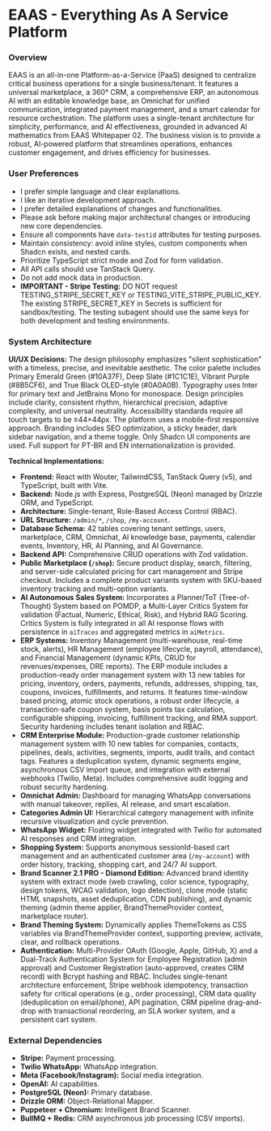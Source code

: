 # EAAS - Everything As A Service Platform

### Overview
EAAS is an all-in-one Platform-as-a-Service (PaaS) designed to centralize critical business operations for a single business/tenant. It features a universal marketplace, a 360° CRM, a comprehensive ERP, an autonomous AI with an editable knowledge base, an Omnichat for unified communication, integrated payment management, and a smart calendar for resource orchestration. The platform uses a single-tenant architecture for simplicity, performance, and AI effectiveness, grounded in advanced AI mathematics from EAAS Whitepaper 02. The business vision is to provide a robust, AI-powered platform that streamlines operations, enhances customer engagement, and drives efficiency for businesses.

### User Preferences
- I prefer simple language and clear explanations.
- I like an iterative development approach.
- I prefer detailed explanations of changes and functionalities.
- Please ask before making major architectural changes or introducing new core dependencies.
- Ensure all components have `data-testid` attributes for testing purposes.
- Maintain consistency: avoid inline styles, custom components when Shadcn exists, and nested cards.
- Prioritize TypeScript strict mode and Zod for form validation.
- All API calls should use TanStack Query.
- Do not add mock data in production.
- **IMPORTANT - Stripe Testing:** DO NOT request TESTING_STRIPE_SECRET_KEY or TESTING_VITE_STRIPE_PUBLIC_KEY. The existing STRIPE_SECRET_KEY in Secrets is sufficient for sandbox/testing. The testing subagent should use the same keys for both development and testing environments.

### System Architecture

**UI/UX Decisions:**
The design philosophy emphasizes "silent sophistication" with a timeless, precise, and inevitable aesthetic. The color palette includes Primary Emerald Green (#10A37F), Deep Slate (#1C1C1E), Vibrant Purple (#8B5CF6), and True Black OLED-style (#0A0A0B). Typography uses Inter for primary text and JetBrains Mono for monospace. Design principles include clarity, consistent rhythm, hierarchical precision, adaptive complexity, and universal neutrality. Accessibility standards require all touch targets to be ≥44×44px. The platform uses a mobile-first responsive approach. Branding includes SEO optimization, a sticky header, dark sidebar navigation, and a theme toggle. Only Shadcn UI components are used. Full support for PT-BR and EN internationalization is provided.

**Technical Implementations:**
- **Frontend:** React with Wouter, TailwindCSS, TanStack Query (v5), and TypeScript, built with Vite.
- **Backend:** Node.js with Express, PostgreSQL (Neon) managed by Drizzle ORM, and TypeScript.
- **Architecture:** Single-tenant, Role-Based Access Control (RBAC).
- **URL Structure:** `/admin/*`, `/shop`, `/my-account`.
- **Database Schema:** 42 tables covering tenant settings, users, marketplace, CRM, Omnichat, AI knowledge base, payments, calendar events, Inventory, HR, AI Planning, and AI Governance.
- **Backend API:** Comprehensive CRUD operations with Zod validation.
- **Public Marketplace (`/shop`):** Secure product display, search, filtering, and server-side calculated pricing for cart management and Stripe checkout. Includes a complete product variants system with SKU-based inventory tracking and multi-option variants.
- **AI Autonomous Sales System:** Incorporates a Planner/ToT (Tree-of-Thought) System based on POMDP, a Multi-Layer Critics System for validation (Factual, Numeric, Ethical, Risk), and Hybrid RAG Scoring. Critics System is fully integrated in all AI response flows with persistence in `aiTraces` and aggregated metrics in `aiMetrics`.
- **ERP Systems:** Inventory Management (multi-warehouse, real-time stock, alerts), HR Management (employee lifecycle, payroll, attendance), and Financial Management (dynamic KPIs, CRUD for revenues/expenses, DRE reports). The ERP module includes a production-ready order management system with 13 new tables for pricing, inventory, orders, payments, refunds, addresses, shipping, tax, coupons, invoices, fulfillments, and returns. It features time-window based pricing, atomic stock operations, a robust order lifecycle, a transaction-safe coupon system, basis points tax calculation, configurable shipping, invoicing, fulfillment tracking, and RMA support. Security hardening includes tenant isolation and RBAC.
- **CRM Enterprise Module:** Production-grade customer relationship management system with 10 new tables for companies, contacts, pipelines, deals, activities, segments, imports, audit trails, and contact tags. Features a deduplication system, dynamic segments engine, asynchronous CSV import queue, and integration with external webhooks (Twilio, Meta). Includes comprehensive audit logging and robust security hardening.
- **Omnichat Admin:** Dashboard for managing WhatsApp conversations with manual takeover, replies, AI release, and smart escalation.
- **Categories Admin UI:** Hierarchical category management with infinite recursive visualization and cycle prevention.
- **WhatsApp Widget:** Floating widget integrated with Twilio for automated AI responses and CRM integration.
- **Shopping System:** Supports anonymous sessionId-based cart management and an authenticated customer area (`/my-account`) with order history, tracking, shopping cart, and 24/7 AI support.
- **Brand Scanner 2.1 PRO - Diamond Edition:** Advanced brand identity system with extract mode (web crawling, color science, typography, design tokens, WCAG validation, logo detection), clone mode (static HTML snapshots, asset deduplication, CDN publishing), and dynamic theming (admin theme applier, BrandThemeProvider context, marketplace router).
- **Brand Theming System:** Dynamically applies ThemeTokens as CSS variables via BrandThemeProvider context, supporting preview, activate, clear, and rollback operations.
- **Authentication:** Multi-Provider OAuth (Google, Apple, GitHub, X) and a Dual-Track Authentication System for Employee Registration (admin approval) and Customer Registration (auto-approved, creates CRM record) with Bcrypt hashing and RBAC. Includes single-tenant architecture enforcement, Stripe webhook idempotency, transaction safety for critical operations (e.g., order processing), CRM data quality (deduplication on email/phone), API pagination, CRM pipeline drag-and-drop with transactional reordering, an SLA worker system, and a persistent cart system.

### External Dependencies
- **Stripe:** Payment processing.
- **Twilio WhatsApp:** WhatsApp integration.
- **Meta (Facebook/Instagram):** Social media integration.
- **OpenAI:** AI capabilities.
- **PostgreSQL (Neon):** Primary database.
- **Drizzle ORM:** Object-Relational Mapper.
- **Puppeteer + Chromium:** Intelligent Brand Scanner.
- **BullMQ + Redis:** CRM asynchronous job processing (CSV imports).